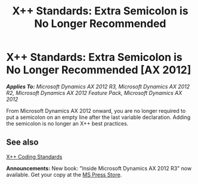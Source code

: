 ﻿---
title: 'X++ Standards: Extra Semicolon is No Longer Recommended'
TOCTitle: 'X++ Standards: Extra Semicolon is No Longer Recommended'
ms:assetid: 41abd4e9-49f4-4876-b1fe-6865df2a4480
ms:mtpsurl: https://msdn.microsoft.com/en-us/library/Aa636895(v=AX.60)
ms:contentKeyID: 35242951
ms.date: 05/18/2015
mtps_version: v=AX.60
---

# X++ Standards: Extra Semicolon is No Longer Recommended [AX 2012]


_**Applies To:** Microsoft Dynamics AX 2012 R3, Microsoft Dynamics AX 2012 R2, Microsoft Dynamics AX 2012 Feature Pack, Microsoft Dynamics AX 2012_

From Microsoft Dynamics AX 2012 onward, you are no longer required to put a semicolon on an empty line after the last variable declaration. Adding the semicolon is no longer an X++ best practices.

## See also

[X++ Coding Standards](x-coding-standards.md)

  
**Announcements:** New book: "Inside Microsoft Dynamics AX 2012 R3" now available. Get your copy at the [MS Press Store](https://www.microsoftpressstore.com/store/inside-microsoft-dynamics-ax-2012-r3-9780735685109).

